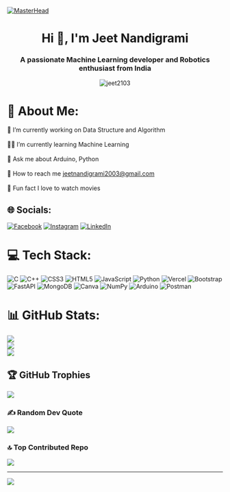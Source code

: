 [![MasterHead](https://wallpaperaccess.com/full/4910984.gif)]()
<h1 align="center">Hi 👋, I'm Jeet Nandigrami</h1>
<h3 align="center">A passionate Machine Learning developer and Robotics enthusiast from India</h3>
<https://www.web24zone.com/wp-content/uploads/2022/10/46207-programmer-1.gif>


<p align="center" > <img src="https://thumbs.gfycat.com/ColorlessBitesizedKob-size_restricted.gif" alt="jeet2103" /> </p>


# 💫 About Me:
🔭 I’m currently working on Data Structure and Algorithm<br><br>👨‍💻 I’m currently learning Machine Learning<br><br>💬 Ask me about Arduino, Python<br><br>📧 How to reach me jeetnandigrami2003@gmail.com<br><br>🎥 Fun fact I love to watch movies


## 🌐 Socials:
[![Facebook](https://img.shields.io/badge/Facebook-%231877F2.svg?logo=Facebook&logoColor=white)](https://facebook.com/looser.man.94009) [![Instagram](https://img.shields.io/badge/Instagram-%23E4405F.svg?logo=Instagram&logoColor=white)](https://instagram.com/nandigramijeet) [![LinkedIn](https://img.shields.io/badge/LinkedIn-%230077B5.svg?logo=linkedin&logoColor=white)](https://linkedin.com/in/jeet-nandigrami) 

# 💻 Tech Stack:
![C](https://img.shields.io/badge/c-%2300599C.svg?style=plastic&logo=c&logoColor=white) ![C++](https://img.shields.io/badge/c++-%2300599C.svg?style=plastic&logo=c%2B%2B&logoColor=white) ![CSS3](https://img.shields.io/badge/css3-%231572B6.svg?style=plastic&logo=css3&logoColor=white) ![HTML5](https://img.shields.io/badge/html5-%23E34F26.svg?style=plastic&logo=html5&logoColor=white) ![JavaScript](https://img.shields.io/badge/javascript-%23323330.svg?style=plastic&logo=javascript&logoColor=%23F7DF1E) ![Python](https://img.shields.io/badge/python-3670A0?style=plastic&logo=python&logoColor=ffdd54) ![Vercel](https://img.shields.io/badge/vercel-%23000000.svg?style=plastic&logo=vercel&logoColor=white) ![Bootstrap](https://img.shields.io/badge/bootstrap-%23563D7C.svg?style=plastic&logo=bootstrap&logoColor=white) ![FastAPI](https://img.shields.io/badge/FastAPI-005571?style=plastic&logo=fastapi) ![MongoDB](https://img.shields.io/badge/MongoDB-%234ea94b.svg?style=plastic&logo=mongodb&logoColor=white) ![Canva](https://img.shields.io/badge/Canva-%2300C4CC.svg?style=plastic&logo=Canva&logoColor=white) ![NumPy](https://img.shields.io/badge/numpy-%23013243.svg?style=plastic&logo=numpy&logoColor=white) ![Arduino](https://img.shields.io/badge/-Arduino-00979D?style=plastic&logo=Arduino&logoColor=white) ![Postman](https://img.shields.io/badge/Postman-FF6C37?style=plastic&logo=postman&logoColor=white)
# 📊 GitHub Stats:
![](https://github-readme-stats.vercel.app/api?username=Jeet2103&theme=radical&hide_border=false&include_all_commits=true&count_private=true)<br/>
![](https://github-readme-streak-stats.herokuapp.com/?user=Jeet2103&theme=radical&hide_border=false)<br/>
![](https://github-readme-stats.vercel.app/api/top-langs/?username=Jeet2103&theme=radical&hide_border=false&include_all_commits=true&count_private=true&layout=compact)

## 🏆 GitHub Trophies
![](https://github-profile-trophy.vercel.app/?username=Jeet2103&theme=radical&no-frame=false&no-bg=false&margin-w=4)

### ✍️ Random Dev Quote
![](https://quotes-github-readme.vercel.app/api?type=horizontal&theme=tokyonight)

### 🔝 Top Contributed Repo
![](https://github-contributor-stats.vercel.app/api?username=Jeet2103&limit=5&theme=radical&combine_all_yearly_contributions=true)



---

[![](https://visitcount.itsvg.in/api?id=Jeet2103&icon=5&color=7)](https://visitcount.itsvg.in)


<!-- Proudly created with GPRM ( https://gprm.itsvg.in ) -->
